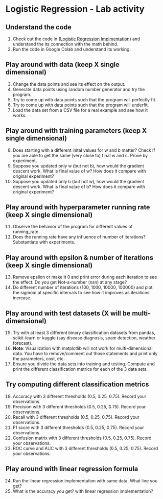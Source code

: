 # Logistic Regression - Lab activity

## Understand the code
1. Check out the code in ([Logistic Regression Implmentation](../notes/Coding_Logistic_Regression.md)) and understand the its connection with the math behind.
2. Run the code in Google Colab and understand its working.

## Play around with data (keep X single dimensional)
3. Change the data points and see its effect on the output.
4. Generate data points using random number generator and try the program.
5. Try to come up with data points such that the program will perfectly fit.
6. Try to come up with data points such that the program will underfit.
7. Load the data set from a CSV file for a real example and see how it works.

## Play around with training parameters (keep X single dimensional)
8. Does starting with a different inital values for w and b matter? Check if you are able to get the same (very close to) final w and c. Prove by experiment.
9. Suppose you updated only w (but not b), how would the gradient descent work. What is final value of w? How does it compare with original experiment?
10. Suppose you updated only b (but not w), how would the gradient descent work. What is final value of b? How does it compare with original experiment?
    
## Play around with hyperparameter running rate (keep X single dimensional)
11. Observe the behavior of the program for different values of running_rate.
12. Does the running rate have any influence of number of iterations? Substantiate with experiments.

## Play around with epsilon & number of iterations (keep X single dimensional)
13. Remove epsilon or make it 0 and print error during each iteration to see the effect. Do you get Not-a-number (nan) at any stage?
14. Do different number of iterations (100, 1000, 10000, 100000) and plot the sigmoid at specific intervals to see how it improves as iterations increase.

## Play around with test datasets (X will be multi-dimensional)
15. Try with at least 3 different binary classification datasets from pandas, scikit-learn or kaggle (say disease diagnosis, spam detection, weather forecast).
16. **Note**: Visualization with matplotlib will not work for multi-dimensional data. You have to remove/comment out those statements and print only the parameters, cost, etc.
17. Ensure you divide the data sets into training and testing. Compute and print the different classification metrics for each of the 3 data sets.

## Try computing different classification metrics
18. Accuracy with 3 different thresholds (0.5, 0.25, 0.75). Record your observations.
19. Precision with 3 different thresholds (0.5, 0.25, 0.75). Record your observations.
20. Recall with 3 different thresholds (0.5, 0.25, 0.75). Record your observations.
21. F1 score with 3 different thresholds (0.5, 0.25, 0.75). Record your observations.
22. Confusion matrix with 3 different thresholds (0.5, 0.25, 0.75). Record your observations.
23. ROC curve and AUC  with 3 different thresholds (0.5, 0.25, 0.75). Record your observations.

## Play around with linear regression formula
24. Run the linear regression implementation with same data. What line you get?
25. What is the accuracy you get? with linear regression implementation? 
